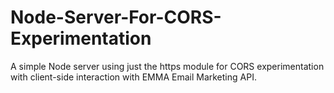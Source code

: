 # Node-Server-For-CORS-Experimentation

A simple Node server using just the https module for CORS experimentation with client-side interaction with EMMA Email Marketing API.
